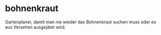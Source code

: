 # bohnenkraut
Gartenplaner, damit man nie wieder das Bohnenkraut suchen muss oder es aus Versehen ausgejätet wird. 
